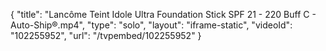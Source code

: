 {
    "title": "Lanc&ocirc;me Teint Idole Ultra Foundation Stick SPF 21 - 220 Buff C - Auto-Ship&reg;.mp4",
    "type": "solo",
    "layout": "iframe-static",
    "videoId": "102255952",
    "url": "\/tvpembed\/102255952"
}